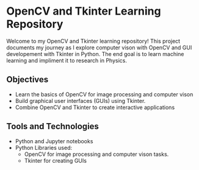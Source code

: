 # OpenCV and Tkinter Learning Repository

Welcome to my OpenCV and Tkinter learning repository! This project documents my journey as I explore computer vison with OpenCV and GUI developement with Tkinter in Python. The end goal is to learn machine learning and impliment it to research in Physics.

## Objectives
+ Learn the basics of OpenCV for image processing and computer vison
+ Build graphical user interfaces (GUIs) using Tkinter.
+ Combine OpenCV and Tkinter to create interactive applications

## Tools and Technologies
+ Python and Jupyter notebooks
+ Python Libraries used:
    + OpenCV for image processing and computer vison tasks.
    + Tkinter for creating GUIs
